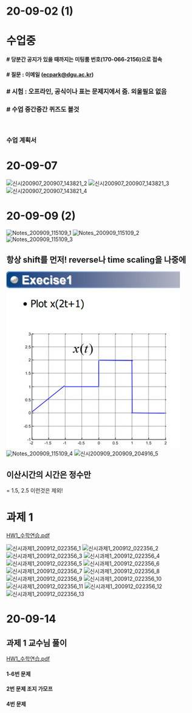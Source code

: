 # 20-09-02 (1)

# 수업중

#### # 당분간 공지가 있을 때까지는 미팅룸 번호(170-066-2156)으로 접속

#### # 질문 : 이메일 (ecpark@dgu.ac.kr)

### # 시험 : 오프라인, 공식이나 표는 문제지에서 줌. 외울필요 없음

### # 수업 중간중간 퀴즈도 볼것

<br>

### 수업 계획서

# 20-09-07

![신시200907_200907_143821_2](https://user-images.githubusercontent.com/48379869/92352388-efa07180-f118-11ea-85b9-d0073eb732f4.jpg)
![신시200907_200907_143821_3](https://user-images.githubusercontent.com/48379869/92352392-f16a3500-f118-11ea-8fdf-21ca1bac42d1.jpg)
![신시200907_200907_143821_4](https://user-images.githubusercontent.com/48379869/92352409-fdee8d80-f118-11ea-8686-67e90dfb30cf.jpg)

# 20-09-09 (2)

![Notes_200909_115109_1](https://user-images.githubusercontent.com/48379869/92592531-ad269280-f2da-11ea-92df-e3a1a6a2f095.jpg)
![Notes_200909_115109_2](https://user-images.githubusercontent.com/48379869/92592538-aef05600-f2da-11ea-9bd9-f722882b9cab.jpg)
![Notes_200909_115109_3](https://user-images.githubusercontent.com/48379869/92592540-af88ec80-f2da-11ea-9530-f43a79018244.jpg)

## 항상 shift를 먼저! reverse나 time scaling을 나중에

![](2020-09-09-20-57-32.png)
![Notes_200909_115109_4](https://user-images.githubusercontent.com/48379869/92592541-b0218300-f2da-11ea-8001-c8c87402fad8.jpg)
![신시200909_200909_204916_5](https://user-images.githubusercontent.com/48379869/92595101-ca5d6000-f2de-11ea-92bb-ee067ce25c5d.jpg)

## 이산시간의 시간은 정수만

= 1.5, 2.5 이런것은 제외!

# 과제 1

[HW1\_수학연습.pdf](https://github.com/i-zro/Dongguk-ICE-2020_2/files/5210700/HW1_.pdf)

![신시과제1_200912_022356_1](https://user-images.githubusercontent.com/48379869/92955433-0e4b9300-f4a0-11ea-9cac-e42f6e9f28bc.jpg)
![신시과제1_200912_022356_2](https://user-images.githubusercontent.com/48379869/92955434-0f7cc000-f4a0-11ea-958c-3753442b75b3.jpg)
![신시과제1_200912_022356_3](https://user-images.githubusercontent.com/48379869/92955436-10aded00-f4a0-11ea-9984-83ec583573fd.jpg)
![신시과제1_200912_022356_4](https://user-images.githubusercontent.com/48379869/92955438-11468380-f4a0-11ea-9d81-89d7f4a01efd.jpg)
![신시과제1_200912_022356_5](https://user-images.githubusercontent.com/48379869/92955440-1277b080-f4a0-11ea-96c1-02f86c1c57fe.jpg)
![신시과제1_200912_022356_6](https://user-images.githubusercontent.com/48379869/92955443-13104700-f4a0-11ea-9275-ef48fce389b9.jpg)
![신시과제1_200912_022356_7](https://user-images.githubusercontent.com/48379869/92955447-160b3780-f4a0-11ea-9fb2-f13d419a893d.jpg)
![신시과제1_200912_022356_8](https://user-images.githubusercontent.com/48379869/92955406-05f35800-f4a0-11ea-92a6-6f1802f62b9c.jpg)
![신시과제1_200912_022356_9](https://user-images.githubusercontent.com/48379869/92955411-0855b200-f4a0-11ea-94a4-c3be08092f3e.jpg)
![신시과제1_200912_022356_10](https://user-images.githubusercontent.com/48379869/92955415-0986df00-f4a0-11ea-9179-31ca64aa2b75.jpg)
![신시과제1_200912_022356_11](https://user-images.githubusercontent.com/48379869/92955423-0be93900-f4a0-11ea-8fe1-56cbbed90988.jpg)
![신시과제1_200912_022356_12](https://user-images.githubusercontent.com/48379869/92955426-0c81cf80-f4a0-11ea-806a-8162b69f3867.jpg)
![신시과제1_200912_022356_13](https://user-images.githubusercontent.com/48379869/92955427-0d1a6600-f4a0-11ea-8156-3634d25fd3e5.jpg)

# 20-09-14

## 과제 1 교수님 풀이

[HW1\_수학연습.pdf](https://github.com/i-zro/Dongguk-ICE-2020_2/files/5210700/HW1_.pdf)

#### 1-6번 문제

#### 2번 문제 조지 가모프

#### 4번 문제

####
